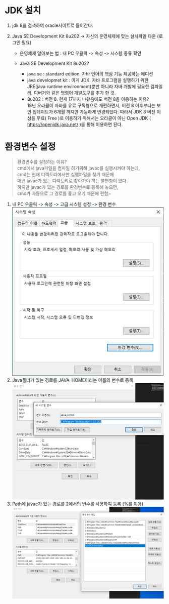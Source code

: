 # JDK 설치
1. jdk 8을 검색하여 oracle사이트로 들어간다.

2. Java SE Development Kit 8u202 -> 자신의 운영체제에 맞는 설치파일 다운 (로그인 필요)  
    - 운영체제 알아보는 법 : 내 PC 우클릭 -> 속성 -> 시스템 종류 확인

    - Java SE Development Kit 8u202?  
       - java se : standard edition. 자바 언어의 핵심 기능 제공하는 에디션
       - java developmet kit : 이게 JDK. 자바 프로그램을 실행하기 위한 JRE(java runtime environment)뿐만 아니라 자바 개발에 필요한 컴파일러, 디버거와 같은 명령어 개발도구를 추가 한 것.
       - 8u202 : 버전 8. 현재 17까지 나왔음에도 버전 8을 이용하는 이유?  
    18년 오라클이 자바를 유료 구독형으로 개편하면서, 버전 8 이후부터는 보안 업데이트가 6개월 까지만 가능하게 변경되었다. 따라서 JDK 8 버전 이상을 무료( Free )로 이용하기 위해서는 오라클이 아닌 Open JDK ( https://openjdk.java.net/ )를 통해 이용하면 된다.

# 환경변수 설정
> 환경변수를 설정하는 이유?  
    cmd에서 java파일을 컴파일 하기위해 javac를 실행시켜야 하는데,  
    cmd는 현재 디렉토리에서만 실행파일을 찾기 때문에  
    매번 javac가 있는 디렉토리로 찾아가야 하는 불편함이 있다.  
    하지만 javac가 있는 경로를 환경변수로 등록해 놓으면,  
    cmd가 자동으로 그 경로를 훑고 오기 때문에 편함~
1. 내 PC 우클릭 -> 속성 -> 고급 시스템 설정 -> 환경 변수  
![환경변수1](./img/환경변수1.PNG)
2. Java폴더가 있는 경로를 JAVA_HOME이라는 이름의 변수로 등록
![환경변수2](./img/환경변수2.PNG)
3. Path에 javac가 있는 경로를 2에서의 변수를 사용하여 등록 (%를 이용)
![환경변수3](./img/환경변수3.PNG)
